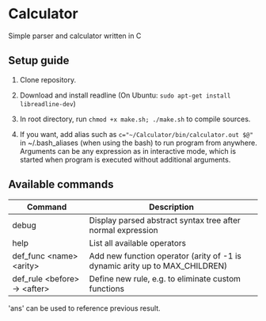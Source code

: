 # Calculator
Simple parser and calculator written in C

## Setup guide
1. Clone repository.

2. Download and install readline (On Ubuntu: ```sudo apt-get install libreadline-dev```)

3. In root directory, run ```chmod +x make.sh; ./make.sh``` to compile sources.

4. If you want, add alias such as ```c="~/Calculator/bin/calculator.out $@"``` in ~/.bash_aliases (when using the bash) to run program from anywhere. Arguments can be any expression as in interactive mode, which is started when program is executed without additional arguments.

## Available commands  
| Command | Description |
| --- | --- |
| debug | Display parsed abstract syntax tree after normal expression |
| help | List all available operators |
| def_func \<name\> \<arity\> | Add new function operator (arity of -1 is dynamic arity up to MAX_CHILDREN) |
| def_rule \<before\> -> \<after\> | Define new rule, e.g. to eliminate custom functions |

'ans' can be used to reference previous result.
